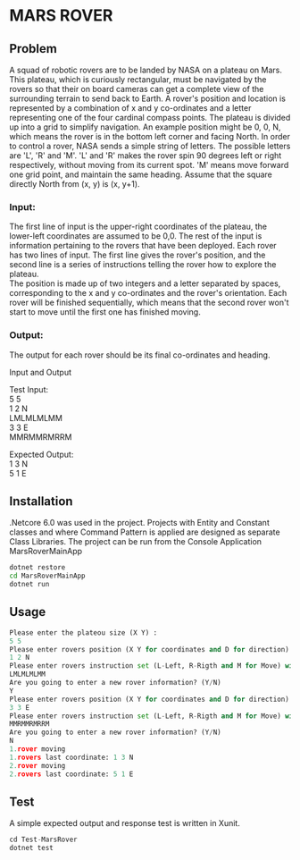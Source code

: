 # MARS ROVER

## Problem

A squad of robotic rovers are to be landed by NASA on a plateau on Mars. This plateau, which is
curiously rectangular, must be navigated by the rovers so that their on board cameras can get a
complete view of the surrounding terrain to send back to Earth.
A rover's position and location is represented by a combination of x and y co-ordinates and a letter
representing one of the four cardinal compass points. The plateau is divided up into a grid to
simplify navigation. An example position might be 0, 0, N, which means the rover is in the bottom
left corner and facing North.
In order to control a rover, NASA sends a simple string of letters. The possible letters are 'L', 'R' and
'M'. 'L' and 'R' makes the rover spin 90 degrees left or right respectively, without moving from its
current spot. 'M' means move forward one grid point, and maintain the same heading.
Assume that the square directly North from (x, y) is (x, y+1).

### Input:

The first line of input is the upper-right coordinates of the plateau, the lower-left coordinates are
assumed to be 0,0.
The rest of the input is information pertaining to the rovers that have been deployed. Each rover
has two lines of input. The first line gives the rover's position, and the second line is a series of
instructions telling the rover how to explore the plateau.  
The position is made up of two integers and a letter separated by spaces, corresponding to the x
and y co-ordinates and the rover's orientation.
Each rover will be finished sequentially, which means that the second rover won't start to move
until the first one has finished moving.

### Output:

The output for each rover should be its final co-ordinates and heading.

Input and Output

Test Input:  
5 5  
1 2 N  
LMLMLMLMM  
3 3 E  
MMRMMRMRRM

Expected Output:  
1 3 N  
5 1 E

## Installation

.Netcore 6.0 was used in the project. Projects with Entity and Constant classes and where Command Pattern is applied are designed as separate Class Libraries. The project can be run from the Console Application MarsRoverMainApp

```bash
dotnet restore
cd MarsRoverMainApp
dotnet run
```

## Usage

```python
Please enter the plateou size (X Y) :
5 5
Please enter rovers position (X Y for coordinates and D for direction) with spaces (X Y D) :
1 2 N
Please enter rovers instruction set (L-Left, R-Rigth and M for Move) with no spaces (such as LMLMLMLMM) :
LMLMLMLMM
Are you going to enter a new rover information? (Y/N)
Y
Please enter rovers position (X Y for coordinates and D for direction) with spaces (X Y D) :
3 3 E
Please enter rovers instruction set (L-Left, R-Rigth and M for Move) with no spaces (such as LMLMLMLMM) :
MMRMMRMRRM
Are you going to enter a new rover information? (Y/N)
N
1.rover moving
1.rovers last coordinate: 1 3 N
2.rover moving
2.rovers last coordinate: 5 1 E
```

## Test

A simple expected output and response test is written in Xunit.

```python
cd Test-MarsRover
dotnet test
```
